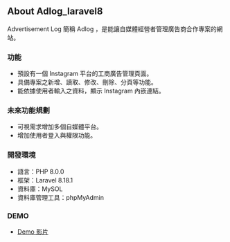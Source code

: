 ## About Adlog_laravel8

Advertisement Log 簡稱 Adlog ，是能讓自媒體經營者管理廣告商合作專案的網站。


### 功能

- 預設有一個 Instagram 平台的工商廣告管理頁面。
- 具備專案之新增、讀取、修改、刪除、分頁等功能。
- 能依據使用者輸入之資料，顯示 Instagram 內嵌連結。

### 未來功能規劃
- 可視需求增加多個自媒體平台。
- 增加使用者登入與權限功能。

### 開發環境

- 語言：PHP 8.0.0
- 框架：Laravel 8.18.1
- 資料庫：MySOL
- 資料庫管理工具：phpMyAdmin

### DEMO

- [Demo 影片](https://www.youtube.com/watch?v=uq6HFxrCHVc)
